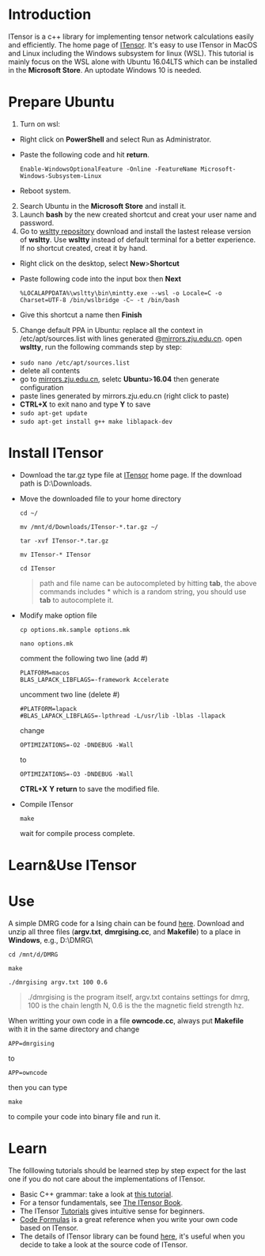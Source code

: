 # Introduction
ITensor is a c++ library for implementing tensor network calculations  easily and efficiently. The home page of [ITensor](http://itensor.org).
It's easy to use ITensor in MacOS and Linux including the Windows subsystem for linux (WSL). This tutorial is mainly focus on the WSL alone with Ubuntu 16.04LTS which can be installed in the **Microsoft Store**. An uptodate Windows 10 is needed.
# Prepare Ubuntu
1. Turn on wsl:
* Right click on **PowerShell** and select Run as Administrator.
* Paste the following code and hit **return**.

  `Enable-WindowsOptionalFeature -Online -FeatureName Microsoft-Windows-Subsystem-Linux`
* Reboot system.
2. Search Ubuntu in the **Microsoft Store** and install it.
3. Launch **bash** by the new created shortcut and creat your user name and password.
4. Go to [wsltty repository](https://github.com/mintty/wsltty/releases) download and install the lastest release version of **wsltty**. Use **wsltty** instead of default terminal for a better experience. If no shortcut created, creat it by hand.
* Right click on the desktop, select **New**>**Shortcut**
* Paste following code into the input box then **Next**

  `%LOCALAPPDATA%\wsltty\bin\mintty.exe --wsl -o Locale=C -o Charset=UTF-8 /bin/wslbridge -C~ -t /bin/bash`
* Give this shortcut a name then **Finish**
5. Change default PPA in Ubuntu: replace all the context in /etc/apt/sources.list with lines generated @[mirrors.zju.edu.cn](http://mirrors.zju.edu.cn). open **wsltty**, run the following commands step by step:
* `sudo nano /etc/apt/sources.list`
* delete all contents
* go to [mirrors.zju.edu.cn](http://mirrors.zju.edu.cn), seletc **Ubuntu**>**16.04** then generate configuration
* paste lines generated by mirrors.zju.edu.cn (right click to paste)
* **CTRL+X** to exit nano and type **Y** to save
* `sudo apt-get update`
* `sudo apt-get install g++ make liblapack-dev`
# Install ITensor
- Download the tar.gz type file at [ITensor](http://itensor.org) home page. If the download path is D:\Downloads\.
- Move the downloaded file to your home directory

  `cd ~/`
  
  `mv /mnt/d/Downloads/ITensor-*.tar.gz ~/`
  
  `tar -xvf ITensor-*.tar.gz`
  
  `mv ITensor-* ITensor`
  
  `cd ITensor`
  > path and file name can be autocompleted by hitting **tab**, the above commands includes * which is a random string, you should use **tab** to autocomplete it.
- Modify make option file

  `cp options.mk.sample options.mk`
  
  `nano options.mk`

  comment the following two line (add #)
  ~~~~
  PLATFORM=macos
  BLAS_LAPACK_LIBFLAGS=-framework Accelerate
  ~~~~

  uncomment two line (delete #)
  ~~~~
  #PLATFORM=lapack
  #BLAS_LAPACK_LIBFLAGS=-lpthread -L/usr/lib -lblas -llapack
  ~~~~

  change
  ~~~~
  OPTIMIZATIONS=-O2 -DNDEBUG -Wall
  ~~~~
  to
  ~~~~
  OPTIMIZATIONS=-O3 -DNDEBUG -Wall
  ~~~~
  **CTRL+X** **Y** **return** to save the modified file.
- Compile ITensor

  `make`
  
  wait for compile process complete.
# Learn&Use ITensor
# Use
A simple DMRG code for a Ising chain can be found [here](https://github.com/empter/mps-tutorial/raw/master/dmrgsample.zip).
Download and unzip all three files (**argv.txt**, **dmrgising</span>.cc**, and **Makefile**) to a place in **Windows**, e.g., D:\DMRG\

  `cd /mnt/d/DMRG`

  `make`

  `./dmrgising argv.txt 100 0.6`
> ./dmrgising is the program itself,
> argv.txt contains settings for dmrg,
> 100 is the chain length N,
> 0.6 is the the magnetic field strength hz.

When writting your own code in a file **owncode</span>.cc**, always put **Makefile** with it in the same directory and change

`APP=dmrgising`

to

`APP=owncode`

then you can type

`make`

to compile your code into binary file and run it.
# Learn
The folllowing tutorials should be learned step by step expect for the last one if you do not care about the implementations of ITensor.
- Basic C++ grammar: take a look at [this tutorial](http://www.cplusplus.com/doc/tutorial/).
- For a tensor fundamentals, see [The ITensor Book](http://itensor.org/docs.cgi?page=book).
- The ITensor [Tutorials](http://itensor.org/docs.cgi?page=tutorials) gives intuitive sense for beginners.
- [Code Formulas](http://itensor.org/docs.cgi?page=formulas) is a great reference when you write your own code based on ITensor.
- The details of ITensor library can be found [here](http://itensor.org/docs.cgi?page=classes), it's useful when you decide to take a look at the source code of ITensor.
